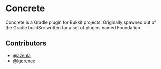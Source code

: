 # Concrete

Concrete is a Gradle plugin for Bukkit projects. Originally spawned out of the Gradle buildSrc written for a set of plugins named Foundation.

## Contributors

- [@azenla](https://github.com/azenla)
- [@lgorence](https://github.com/lgorence)
